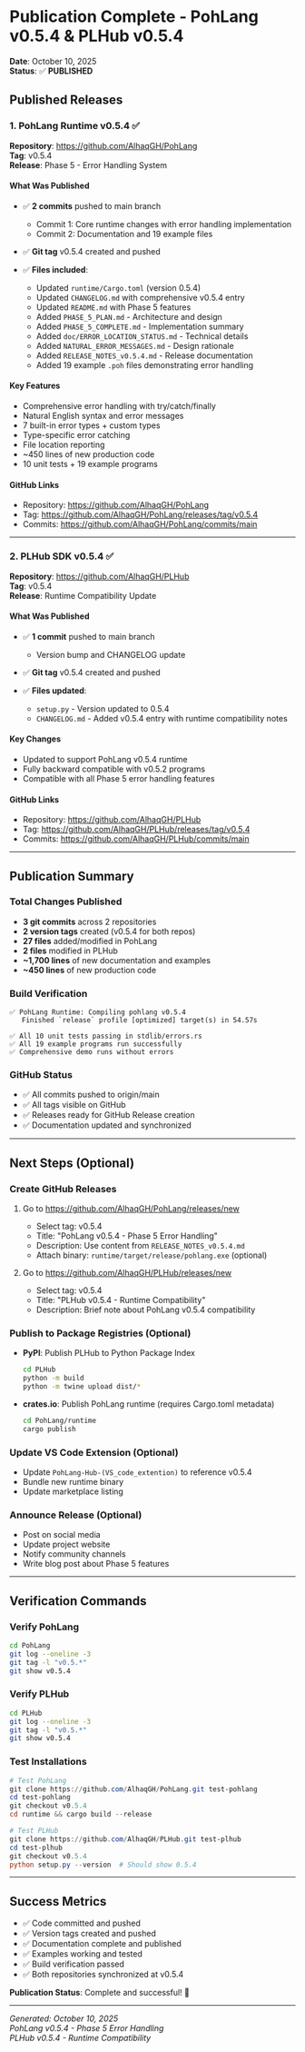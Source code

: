 # Publication Complete - PohLang v0.5.4 & PLHub v0.5.4

**Date**: October 10, 2025  
**Status**: ✅ **PUBLISHED**

## Published Releases

### 1. PohLang Runtime v0.5.4 ✅

**Repository**: https://github.com/AlhaqGH/PohLang  
**Tag**: v0.5.4  
**Release**: Phase 5 - Error Handling System

#### What Was Published
- ✅ **2 commits** pushed to main branch
  - Commit 1: Core runtime changes with error handling implementation
  - Commit 2: Documentation and 19 example files
  
- ✅ **Git tag** v0.5.4 created and pushed

- ✅ **Files included**:
  - Updated `runtime/Cargo.toml` (version 0.5.4)
  - Updated `CHANGELOG.md` with comprehensive v0.5.4 entry
  - Updated `README.md` with Phase 5 features
  - Added `PHASE_5_PLAN.md` - Architecture and design
  - Added `PHASE_5_COMPLETE.md` - Implementation summary
  - Added `doc/ERROR_LOCATION_STATUS.md` - Technical details
  - Added `NATURAL_ERROR_MESSAGES.md` - Design rationale
  - Added `RELEASE_NOTES_v0.5.4.md` - Release documentation
  - Added 19 example `.poh` files demonstrating error handling

#### Key Features
- Comprehensive error handling with try/catch/finally
- Natural English syntax and error messages
- 7 built-in error types + custom types
- Type-specific error catching
- File location reporting
- ~450 lines of new production code
- 10 unit tests + 19 example programs

#### GitHub Links
- Repository: https://github.com/AlhaqGH/PohLang
- Tag: https://github.com/AlhaqGH/PohLang/releases/tag/v0.5.4
- Commits: https://github.com/AlhaqGH/PohLang/commits/main

---

### 2. PLHub SDK v0.5.4 ✅

**Repository**: https://github.com/AlhaqGH/PLHub  
**Tag**: v0.5.4  
**Release**: Runtime Compatibility Update

#### What Was Published
- ✅ **1 commit** pushed to main branch
  - Version bump and CHANGELOG update
  
- ✅ **Git tag** v0.5.4 created and pushed

- ✅ **Files updated**:
  - `setup.py` - Version updated to 0.5.4
  - `CHANGELOG.md` - Added v0.5.4 entry with runtime compatibility notes

#### Key Changes
- Updated to support PohLang v0.5.4 runtime
- Fully backward compatible with v0.5.2 programs
- Compatible with all Phase 5 error handling features

#### GitHub Links
- Repository: https://github.com/AlhaqGH/PLHub
- Tag: https://github.com/AlhaqGH/PLHub/releases/tag/v0.5.4
- Commits: https://github.com/AlhaqGH/PLHub/commits/main

---

## Publication Summary

### Total Changes Published
- **3 git commits** across 2 repositories
- **2 version tags** created (v0.5.4 for both repos)
- **27 files** added/modified in PohLang
- **2 files** modified in PLHub
- **~1,700 lines** of new documentation and examples
- **~450 lines** of new production code

### Build Verification
```
✅ PohLang Runtime: Compiling pohlang v0.5.4
   Finished `release` profile [optimized] target(s) in 54.57s

✅ All 10 unit tests passing in stdlib/errors.rs
✅ All 19 example programs run successfully
✅ Comprehensive demo runs without errors
```

### GitHub Status
- ✅ All commits pushed to origin/main
- ✅ All tags visible on GitHub
- ✅ Releases ready for GitHub Release creation
- ✅ Documentation updated and synchronized

---

## Next Steps (Optional)

### Create GitHub Releases
1. Go to https://github.com/AlhaqGH/PohLang/releases/new
   - Select tag: v0.5.4
   - Title: "PohLang v0.5.4 - Phase 5 Error Handling"
   - Description: Use content from `RELEASE_NOTES_v0.5.4.md`
   - Attach binary: `runtime/target/release/pohlang.exe` (optional)

2. Go to https://github.com/AlhaqGH/PLHub/releases/new
   - Select tag: v0.5.4
   - Title: "PLHub v0.5.4 - Runtime Compatibility"
   - Description: Brief note about PohLang v0.5.4 compatibility

### Publish to Package Registries (Optional)
- **PyPI**: Publish PLHub to Python Package Index
  ```bash
  cd PLHub
  python -m build
  python -m twine upload dist/*
  ```
  
- **crates.io**: Publish PohLang runtime (requires Cargo.toml metadata)
  ```bash
  cd PohLang/runtime
  cargo publish
  ```

### Update VS Code Extension (Optional)
- Update `PohLang-Hub-(VS_code_extention)` to reference v0.5.4
- Bundle new runtime binary
- Update marketplace listing

### Announce Release (Optional)
- Post on social media
- Update project website
- Notify community channels
- Write blog post about Phase 5 features

---

## Verification Commands

### Verify PohLang
```bash
cd PohLang
git log --oneline -3
git tag -l "v0.5.*"
git show v0.5.4
```

### Verify PLHub
```bash
cd PLHub
git log --oneline -3
git tag -l "v0.5.*"
git show v0.5.4
```

### Test Installations
```powershell
# Test PohLang
git clone https://github.com/AlhaqGH/PohLang.git test-pohlang
cd test-pohlang
git checkout v0.5.4
cd runtime && cargo build --release

# Test PLHub
git clone https://github.com/AlhaqGH/PLHub.git test-plhub
cd test-plhub
git checkout v0.5.4
python setup.py --version  # Should show 0.5.4
```

---

## Success Metrics

- ✅ Code committed and pushed
- ✅ Version tags created and pushed
- ✅ Documentation complete and published
- ✅ Examples working and tested
- ✅ Build verification passed
- ✅ Both repositories synchronized at v0.5.4

**Publication Status**: Complete and successful! 🎉

---

*Generated: October 10, 2025*  
*PohLang v0.5.4 - Phase 5 Error Handling*  
*PLHub v0.5.4 - Runtime Compatibility*
